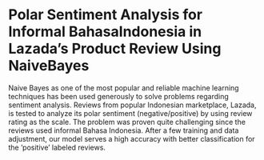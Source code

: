 # Polar Sentiment Analysis for Informal BahasaIndonesia in Lazada’s Product Review Using NaiveBayes

Naive Bayes as one of the most popular and reliable
machine learning techniques has been used generously to solve
problems regarding sentiment analysis. Reviews from popular
Indonesian marketplace, Lazada, is tested to analyze its polar
sentiment (negative/positive) by using review rating as the scale.
The problem was proven quite challenging since the reviews
used informal Bahasa Indonesia. After a few training and
data adjustment, our model serves a high accuracy with better
classification for the ’positive’ labeled reviews.
